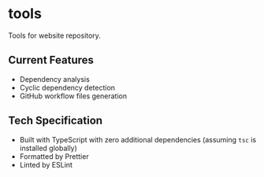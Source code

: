 # tools

Tools for website repository.

## Current Features

- Dependency analysis
- Cyclic dependency detection
- GitHub workflow files generation

## Tech Specification

- Built with TypeScript with zero additional dependencies (assuming `tsc` is installed globally)
- Formatted by Prettier
- Linted by ESLint
